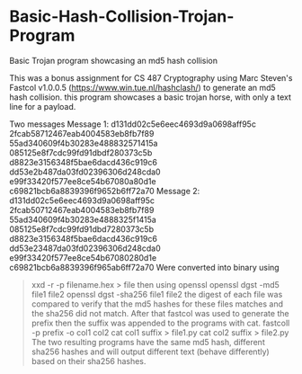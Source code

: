 # Basic-Hash-Collision-Trojan-Program
Basic Trojan program showcasing an md5 hash collision

This was a bonus assignment for CS 487 Cryptography using Marc Steven's Fastcol v1.0.0.5 (https://www.win.tue.nl/hashclash/) to generate an md5 hash collision.
this program showcases a basic trojan horse, with only a text line for a payload.

Two messages
Message 1:
d131dd02c5e6eec4693d9a0698aff95c 2fcab58712467eab4004583eb8fb7f89
55ad340609f4b30283e488832571415a 085125e8f7cdc99fd91dbdf280373c5b
d8823e3156348f5bae6dacd436c919c6 dd53e2b487da03fd02396306d248cda0
e99f33420f577ee8ce54b67080a80d1e c69821bcb6a8839396f9652b6ff72a70
Message 2:
d131dd02c5e6eec4693d9a0698aff95c 2fcab50712467eab4004583eb8fb7f89
55ad340609f4b30283e4888325f1415a 085125e8f7cdc99fd91dbd7280373c5b
d8823e3156348f5bae6dacd436c919c6 dd53e23487da03fd02396306d248cda0
e99f33420f577ee8ce54b67080280d1e c69821bcb6a8839396f965ab6ff72a70
Were converted into binary using
> xxd -r -p filename.hex > file
then using openssl
> openssl dgst -md5 file1 file2
> openssl dgst -sha256 file1 file2
the digest of each file was compared to verify that the md5 hashes for these files matches and the sha256 did not match.
After that fastcol was used to generate the prefix then the suffix was appended to the programs with cat.
> fastcoll -p prefix -o col1 col2
> cat col1 suffix > file1.py
> cat col2 suffix > file2.py
The two resulting programs have the same md5 hash, different sha256 hashes and will output different text (behave differently) based on their sha256 hashes.
